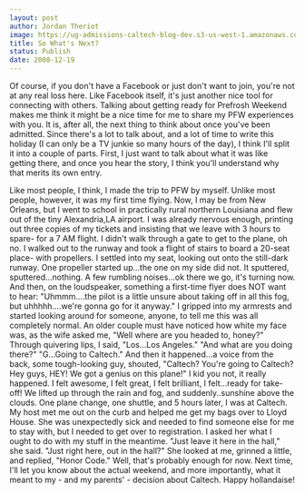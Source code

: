 ```yaml
---
layout: post
author: Jordan Theriot
image: https://ug-admissions-caltech-blog-dev.s3-us-west-1.amazonaws.com/old_pictures/caltech_as_it_happens/6a0105349b8251970b01053689cba8970c.jpg
title: So What's Next?
status: Publish
date: 2008-12-19
---
```



 </span>
 Of course, if you don't have a Facebook or just don't want to join, you're not at any real loss here. Like Facebook itself, it's just another nice tool for connecting with others. 
 Talking about getting ready for Prefrosh Weekend makes me think it might be a nice time for me to share my PFW experiences with you. It is, after all, the next thing to think about once you've been admitted. Since there's a lot to talk about, and a lot of time to write this holiday (I can only be a TV junkie so many hours of the day), I think I'll split it into a couple of parts. First, I just want to talk about what it was like getting there, and once you hear the story, I think you'll understand why that merits its own entry.

 Like most people, I think, I made the trip to PFW by myself. Unlike most people, however, it was my first time flying. Now, I may be from New Orleans, but I went to school in practically rural northern Louisiana and flew out of the tiny Alexandria,LA airport. I was already nervous enough, printing out three copies of my tickets and insisting that we leave with 3 hours to spare- for a 7 AM flight. I didn't walk through a gate to get to the plane, oh no. I walked out to the runway and took a flight of stairs to board a 20-seat place- with propellers. I settled into my seat, looking out onto the still-dark runway. One propeller started up...the one on my side did not. It sputtered, sputtered...nothing. A few rumbling noises...ok there we go, it's turning now. And then, on the loudspeaker, something a first-time flyer does NOT want to hear: &quot;Uhmmm....the pilot is a little unsure about taking off in all this fog, but uhhhhh....we're gonna go for it anyway.&quot; I gripped into my armrests and started looking around for someone, anyone, to tell me this was all completely normal. An older couple must have noticed how white my face was, as the wife asked me, &quot;Well where are you headed to, honey?&quot; Through quivering lips, I said, &quot;Los...Los Angeles.&quot; &quot;And what are you doing there?&quot; &quot;G...Going to Caltech.&quot; And then it happened...a voice from the back, some tough-looking guy, shouted, &quot;Caltech? You're going to Caltech? Hey guys, HEY! We got a genius on this plane!&quot; I kid you not, it really happened. I felt awesome, I felt great, I felt brilliant, I felt...ready for take-off! We lifted up through the rain and fog, and suddenly..sunshine above the clouds. One plane change, one shuttle, and 5 hours later, I was at Caltech. 
 My host met me out on the curb and helped me get my bags over to Lloyd House. She was unexpectedly sick and needed to find someone else for me to stay with, but I needed to get over to registration. I asked her what I ought to do with my stuff in the meantime. &quot;Just leave it here in the hall,&quot; she said. &quot;Just right here, out in the hall?&quot; She looked at me, grinned a little, and replied, &quot;Honor Code.&quot;
 Well, that's probably enough for now. Next time, I'll let you know about the actual weekend, and more importantly, what it meant to my - and my parents' - decision about Caltech. 
Happy hollandaise!

